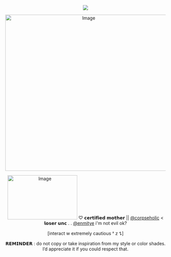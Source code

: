 <div align="center">
  
![](https://komarev.com/ghpvc/?username=D0NQUlX0TE&color=e2ca8c&base=1000&label=sours)

<img width="508" height="491" alt="Image" src="https://github.com/user-attachments/assets/81a83c1b-34ce-4750-bee8-d279ce3ca6e3" />

  [<img width="219" height="139" alt="Image" src="https://github.com/user-attachments/assets/26098f46-58d9-484e-abbd-586607e38d32" />](https://github.com/MAR1NAA4) ♡ 𝗰𝗲𝗿𝘁𝗶𝗳𝗶𝗲𝗱 𝗺𝗼𝘁𝗵𝗲𝗿  || [@corpseholic](https://github.com/corpseholic) < 𝗹𝗼𝘀𝗲𝗿 𝘂𝗻𝗰 . . [@enmitye](https://github.com/enmitye) i'm not evil ok?
  
 [interact w extremely cautious ᶻ 𝗓 𐰁]

 𝗥𝗘𝗠𝗜𝗡𝗗𝗘𝗥 : do not copy or take inspiration from my style or color shades. I’d appreciate it if you could respect that.

